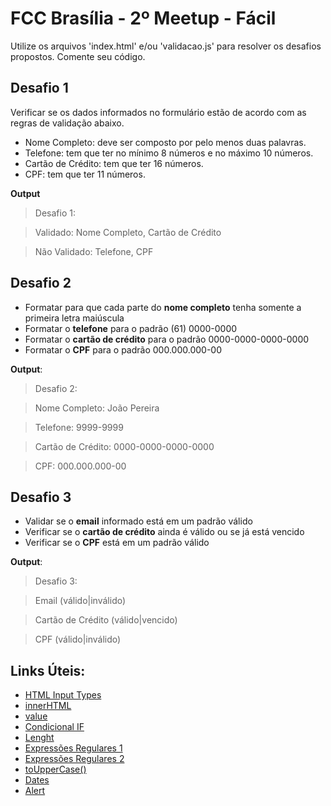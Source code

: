 # FCC Brasília - 2º Meetup - Fácil

Utilize os arquivos 'index.html' e/ou 'validacao.js' para resolver os desafios propostos.
Comente seu código.

## Desafio 1

Verificar se os dados informados no formulário estão de acordo com as regras de validação abaixo.

- Nome Completo: deve ser composto por pelo menos duas palavras.
- Telefone: tem que ter no mínimo 8 números e no máximo 10 números.
- Cartão de Crédito: tem que ter 16 números.
- CPF: tem que ter 11 números.

**Output**
>Desafio 1:

>Validado: Nome Completo, Cartão de Crédito

>Não Validado: Telefone, CPF


## Desafio 2
- Formatar para que cada parte do **nome completo** tenha somente a primeira letra maiúscula
- Formatar o **telefone** para o padrão (61) 0000-0000
- Formatar o **cartão de crédito** para o padrão 0000-0000-0000-0000
- Formatar o **CPF** para o padrão 000.000.000-00

**Output**:
>Desafio 2:

>Nome Completo: João Pereira

>Telefone: 9999-9999

>Cartão de Crédito: 0000-0000-0000-0000

>CPF: 000.000.000-00

## Desafio 3
- Validar se o **email** informado está em um padrão válido
- Verificar se o **cartão de crédito** ainda é válido ou se já está vencido
- Verificar se o **CPF** está em um padrão válido

**Output**:
>Desafio 3:

>Email (válido|inválido)

>Cartão de Crédito (válido|vencido)

>CPF (válido|inválido)


## Links Úteis:
* [HTML Input Types](http://www.w3schools.com/html/html_form_input_types.asp)
* [innerHTML](http://www.w3schools.com/jsref/prop_html_innerhtml.asp)
* [value](http://www.w3schools.com/jsref/prop_text_value.asp)
* [Condicional IF](https://developer.mozilla.org/pt-BR/docs/Web/JavaScript/Reference/Statements/if...else)
* [Lenght](http://www.w3schools.com/jsref/jsref_length_string.asp)
* [Expressões Regulares 1](https://developer.mozilla.org/pt-BR/docs/Web/JavaScript/Guide/Regular_Expressions)
* [Expressões Regulares 2](http://eloquentjavascript.net/09_regexp.html)
* [toUpperCase()](http://www.w3schools.com/jsref/jsref_touppercase.asp)
* [Dates](http://www.w3schools.com/js/js_dates.asp)
* [Alert](http://www.w3schools.com/jsref/met_win_alert.asp)



